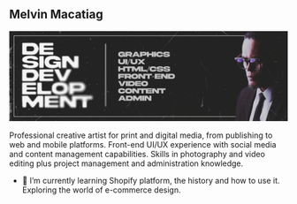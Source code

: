 ## Melvin Macatiag

![Design and Development](https://github.com/iamlaguna/iamlaguna/blob/main/Github-Banner-01-Scratches.jpg)

Professional creative artist for print and digital media, from publishing to web and mobile platforms. Front-end UI/UX experience with social media and content management capabilities. Skills in photography and video editing plus project management and administration knowledge.

- 🌱 I’m currently learning Shopify platform, the history and how to use it. Exploring the world of e-commerce design.

<!--
**iamlaguna/iamlaguna** is a ✨ _special_ ✨ repository because its `README.md` (this file) appears on your GitHub profile.

Here are some ideas to get you started:

- 🔭 I’m currently working on ...
- 🌱 I’m currently learning ...
- 👯 I’m looking to collaborate on ...
- 🤔 I’m looking for help with ...
- 💬 Ask me about ...
- 📫 How to reach me: ...
- 😄 Pronouns: ...
- ⚡ Fun fact: ...
-->
